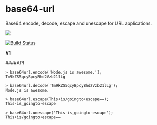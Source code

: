 # base64-url

Base64 encode, decode, escape and unescape for URL applications.

<a href="https://nodei.co/npm/base64-url/"><img src="https://nodei.co/npm/base64-url.png?downloads=true"></a>

[![Build Status](https://travis-ci.org/joaquimserafim/base64-url.png?branch=master)](https://travis-ci.org/joaquimserafim/base64-url)



**V1**


####API
    
  	> base64url.encode('Node.js is awesome.');
  	Tm9kZS5qcyBpcyBhd2Vzb21lLg

  	> base64url.decode('Tm9kZS5qcyBpcyBhd2Vzb21lLg');
  	Node.js is awesome.
  
 	> base64url.escape(This+is/goingto+escape==);
  	This-is_goingto-escape
  	
    > base64url.unescape('This-is_goingto-escape');
    This+is/goingto+escape==
  	